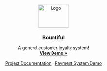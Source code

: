 <br />
<div align="center">
  <a href="https://bountiful.ubaeida.com" target="_blank">
    <img src="https://user-images.githubusercontent.com/88239135/224555504-82c78d13-737c-48b2-a70e-c9b2766d3cd0.png" alt="Logo" width="100" height="75">
  </a>

  <h3 align="center">Bountiful</h3>

  <p align="center">
    A general customer loyalty system!
    <br />
    <a href="https://bountiful.ubaeida.com/" target="_blank"><strong>View Demo »</strong></a>
    <br />
    <br />
    <a href="https://documenter.getpostman.com/view/22093075/2s93JnTkrH" target="_blank">Project Documentation</a>
    ·
    <a href="https://payment.ubaeida.com/login" target="_blank">Payment System Demo</a>
  </p>
</div>
